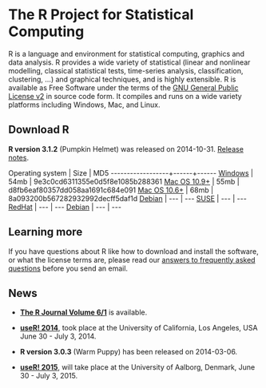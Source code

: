# The R Project for Statistical Computing

R is a language and environment for statistical computing, graphics and data analysis. R provides a wide variety of statistical (linear and nonlinear modelling, classical statistical tests, time-series analysis, classification, clustering, ...) and graphical techniques, and is highly extensible. R is available as Free Software under the terms of the [GNU General Public License v2](COPYING) in source code form. It compiles and runs on a wide variety platforms including Windows, Mac, and Linux.

## Download R 

**R version 3.1.2** (Pumpkin Helmet) was released on 2014-10-31. [Release notes](http://cran.rstudio.com/src/base/NEWS.html).

Operating system  | Size | MD5
------------------+------+------
[Windows](http://cran.rstudio.com/bin/windows/base/R-3.1.2-win.exe)  | 54mb  | 9e3c0cd6311355e0d5f8e1085b288361
[Mac OS 10.9+](http://cran.rstudio.com/bin/macosx/R-3.1.2-mavericks.pkg) | 55mb | d8fb6eaf80357dd058aa1691c684e091
[Mac OS 10.6+](http://cran.rstudio.com/bin/macosx/R-3.1.2-snowleopard.pkg) | 68mb | 8a093200b567282932992decff5daf1d
[Debian](http://cran.rstudio.com/bin/linux/ubuntu/README.html) | --- | ---
[SUSE](http://cran.rstudio.com/bin/linux/suse/README.html) | --- | ---
[RedHat](http://cran.rstudio.com/bin/linux/redhat/README) | --- | ---
[Debian](http://cran.rstudio.com/bin/linux/debian/README.html) | --- | ---

## Learning more

If you have questions about R like how to download and install the software, or what the license terms are, please read our [answers to frequently asked questions](http://cran.R-project.org/faqs.html) before you send an email.

## News


-   [**The R Journal Volume 6/1**](http://journal.r-project.org) is available.

-   [**useR! 2014**](http://www.r-project.org/useR-2014), took place at
    the University of California, Los Angeles, USA June 30 - July 3,
    2014.

-   **R version 3.0.3** (Warm Puppy) has been released on 2014-03-06.

-   [**useR! 2015**](http://www.r-project.org/useR-2015), will take
    place at the University of Aalborg, Denmark, June 30 - July 3, 2015.
